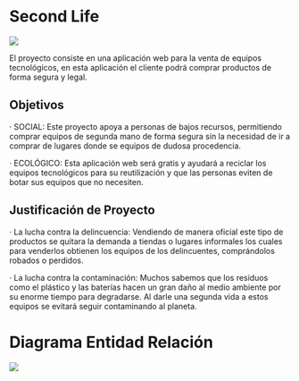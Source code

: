 # Second Life

![](https://i.ibb.co/TkHK5Ch/logo-mobile.png)

El proyecto consiste en una aplicación web para la venta de equipos tecnológicos, en esta aplicación el cliente podrá comprar productos de forma segura y legal.

## Objetivos

· SOCIAL: Este proyecto apoya a personas de bajos recursos, permitiendo comprar equipos de segunda mano de forma segura sin la necesidad de ir a comprar de lugares donde se equipos de dudosa procedencia.

· ECOLÓGICO: Esta aplicación web será gratis y ayudará a reciclar los equipos tecnológicos para su reutilización y que las personas eviten de botar sus equipos que no necesiten.

## Justificación de Proyecto

· La lucha contra la delincuencia: Vendiendo de manera oficial este tipo de productos se quitara la demanda a tiendas o lugares informales los cuales para venderlos obtienen los equipos de los delincuentes, comprándolos robados o perdidos. 

· La lucha contra la contaminación: Muchos sabemos que los residuos como el plástico y las baterías hacen un gran daño al medio ambiente por su enorme tiempo para degradarse. Al darle una segunda vida a estos equipos se evitará seguir contaminando al planeta. 


# Diagrama Entidad Relación
![](https://i.ibb.co/Tb6kX63/bd-mobile.png)


